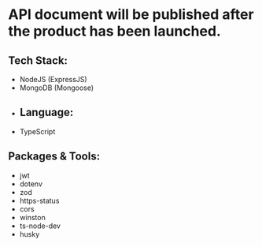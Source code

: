 # API document will be published after the product has been launched.
## Tech Stack:
* NodeJS (ExpressJS)
* MongoDB (Mongoose)
* ## Language:
* TypeScript
## Packages & Tools:
* jwt
* dotenv
* zod
* https-status
* cors
* winston
* ts-node-dev
* husky
